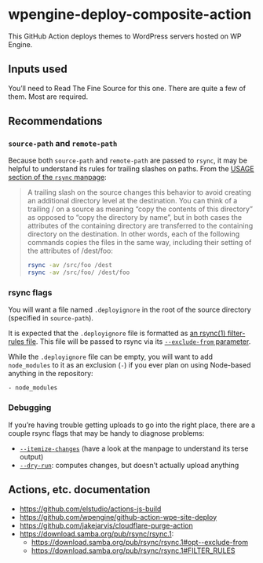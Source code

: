 # wpengine-deploy-composite-action

This GitHub Action deploys themes to WordPress servers hosted on WP Engine.

## Inputs used

You’ll need to Read The Fine Source for this one. There are quite a few of them. Most are required.

## Recommendations

### `source-path` and `remote-path`

Because both `source-path` and `remote-path` are passed to `rsync`, it may be helpful to understand its rules for trailing slashes on paths. From the [USAGE section of the `rsync` manpage][usage]:

> A trailing slash on the source changes this behavior to avoid creating an additional directory level at the destination. You can think of a trailing / on a source as meaning “copy the contents of this directory” as opposed to “copy the directory by name”, but in both cases the attributes of the containing directory are transferred to the containing directory on the destination. In other words, each of the following commands copies the files in the same way, including their setting of the attributes of /dest/foo:
>
> ```sh
> rsync -av /src/foo /dest
> rsync -av /src/foo/ /dest/foo
> ```

### rsync flags

You will want a file named `.deployignore` in the root of the source directory (specified in `source-path`).

It is expected that the `.deployignore` file is formatted as [an rsync(1) filter-rules file][filter-rules]. This file will be passed to rsync via its [`--exclude-from` parameter][exclude-from].

While the `.deployignore` file can be empty, you will want to add `node_modules` to it as an exclusion (`-`) if you ever plan on using Node-based anything in the repository:

```rsync-filter-rules
- node_modules
```

### Debugging

If you’re having trouble getting uploads to go into the right place, there are a couple rsync flags that may be handy to diagnose problems:

- [`--itemize-changes`][itemize-changes] (have a look at the manpage to understand its terse output)
- [`--dry-run`][dry-run]: computes changes, but doesn’t actually upload anything

## Actions, etc. documentation

- <https://github.com/elstudio/actions-js-build>
- <https://github.com/wpengine/github-action-wpe-site-deploy>
- <https://github.com/jakejarvis/cloudflare-purge-action>
- <https://download.samba.org/pub/rsync/rsync.1>:
  - <https://download.samba.org/pub/rsync/rsync.1#opt--exclude-from>
  - <https://download.samba.org/pub/rsync/rsync.1#FILTER_RULES>

[usage]: https://download.samba.org/pub/rsync/rsync.1#USAGE
[filter-rules]: https://download.samba.org/pub/rsync/rsync.1#FILTER_RULES
[exclude-from]: https://download.samba.org/pub/rsync/rsync.1#opt--exclude-from
[itemize-changes]: https://download.samba.org/pub/rsync/rsync.1#opt--itemize-changes
[dry-run]: https://download.samba.org/pub/rsync/rsync.1#opt--dry-run
